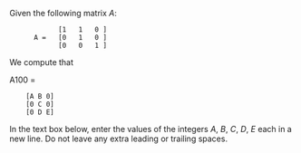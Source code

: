 Given the following matrix *A*:
```
            [1   1   0 ]
      A =   [0   1   0 ]
            [0   0   1 ]
```
We compute that

A100 =
```
    [A B 0]
    [0 C 0]
    [0 D E]
```

In the text box below, enter the values of the integers *A*, *B*, *C*, *D*, *E* each in a new line. Do not leave any extra leading or trailing spaces.
